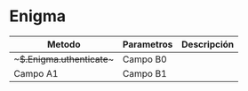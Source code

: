 # Enigma


|               Metodo              |             Parametros             |                Descripción             |
| --------------------------------- | ---------------------------------- | -------------------------------------- |
| ~~~$.Enigma.uthenticate~~~              | Campo B0                           |                                        |
| Campo A1                          | Campo B1                           |                                        |

